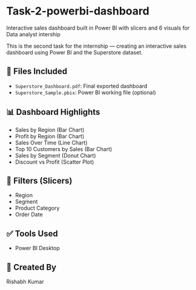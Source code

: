 # Task-2-powerbi-dashboard
Interactive sales dashboard built in Power BI with slicers and 6 visuals for Data analyst intership 

This is the second task for the internship — creating an interactive sales dashboard using Power BI and the Superstore dataset.

## 📂 Files Included

- `Superstore_Dashboard.pdf`: Final exported dashboard
- `Superstore_Sample.pbix`: Power BI working file (optional)

## 📊 Dashboard Highlights

- Sales by Region (Bar Chart)
- Profit by Region (Bar Chart)
- Sales Over Time (Line Chart)
- Top 10 Customers by Sales (Bar Chart)
- Sales by Segment (Donut Chart)
- Discount vs Profit (Scatter Plot)

## 🧩 Filters (Slicers)

- Region
- Segment
- Product Category
- Order Date

## ✅ Tools Used

- Power BI Desktop

## 👤 Created By

Rishabh Kumar 
